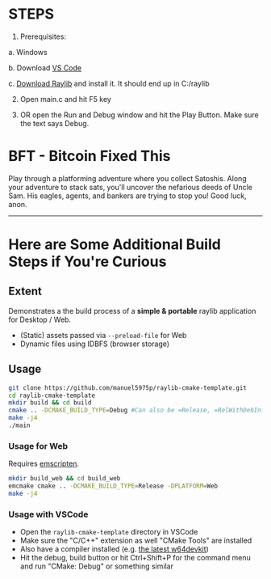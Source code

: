 # STEPS

1. Prerequisites:

a. Windows

b. Download [VS Code](https://code.visualstudio.com/download)

c. [Download Raylib](https://www.raylib.com/) and install it. It should end up in C:/raylib

2. Open main.c and hit F5 key

2. OR open the Run and Debug window and hit the Play Button. Make sure the text says Debug.

# BFT - Bitcoin Fixed This

Play through a platforming adventure where you collect Satoshis. Along your adventure to stack sats, you'll uncover the nefarious deeds of Uncle Sam. His eagles, agents, and bankers are trying to stop you!
Good luck, anon.


---------------------------------------------

# Here are Some Additional Build Steps if You're Curious

## Extent
Demonstrates a the build process of a **simple & portable** raylib application for Desktop / Web.

- (Static) assets passed via `--preload-file` for Web
- Dynamic files using IDBFS (browser storage)

## Usage
```sh
git clone https://github.com/manuel5975p/raylib-cmake-template.git
cd raylib-cmake-template
mkdir build && cd build
cmake .. -DCMAKE_BUILD_TYPE=Debug #Can also be =Release, =RelWithDebInfo, nothing defaults to Debug
make -j4
./main
```
### Usage for Web
Requires [emscripten](https://emscripten.org/docs/getting_started/downloads.html).

```sh
mkdir build_web && cd build_web
emcmake cmake .. -DCMAKE_BUILD_TYPE=Release -DPLATFORM=Web
make -j4
```
### Usage with VSCode

- Open the `raylib-cmake-template` directory in VSCode
- Make sure the "C/C++" extension as well "CMake Tools" are installed
- Also have a compiler installed (e.g. [the latest w64devkit](https://github.com/skeeto/w64devkit/releases))
- Hit the debug, build button or hit Ctrl+Shift+P for the command menu and run "CMake: Debug" or something similar

